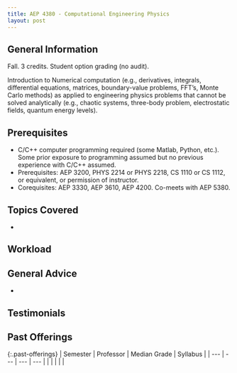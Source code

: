 ```yaml
---
title: AEP 4380 - Computational Engineering Physics
layout: post
---
```


<link rel="stylesheet" href="/main.css">

## General Information

Fall. 3 credits. Student option grading (no audit).

Introduction to Numerical computation (e.g., derivatives, integrals, differential equations, matrices, boundary-value problems, 
FFT’s, Monte Carlo methods) as applied to engineering physics problems that cannot be solved analytically (e.g., chaotic systems,
three-body problem, electrostatic fields, quantum energy levels).


## Prerequisites
  -  C/C++ computer programming required (some Matlab, Python, etc.). Some prior exposure to programming assumed but no previous experience with C/C++ assumed.
  - Prerequisites: AEP 3200, PHYS 2214 or PHYS 2218, CS 1110 or CS 1112, or equivalent, or permission of instructor. 
  - Corequisites: AEP 3330, AEP 3610, AEP 4200. Co-meets with AEP 5380. 


## Topics Covered

  - 

## Workload



## General Advice

  - 

## Testimonials



## Past Offerings

{:.past-offerings}
| Semester | Professor | Median Grade | Syllabus |
| --- | --- | --- | --- |
|  |  |  |  |
